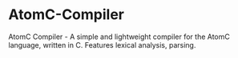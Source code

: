 # AtomC-Compiler
AtomC Compiler - A simple and lightweight compiler for the AtomC language, written in C. Features lexical analysis, parsing.
